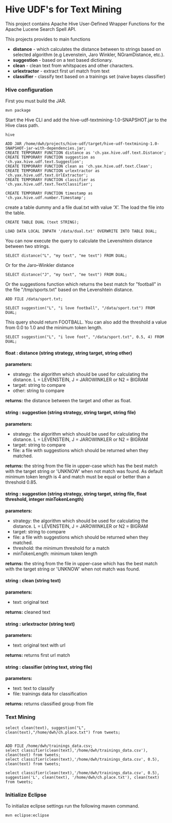 Hive UDF's for Text Mining
========
This project contains Apache Hive User-Defined Wrapper Functions for the Apache Lucene Search Spell API. 

This projects provides to main functions
+ **distance** - which calculates the distance between to strings based on selected algorithm (e.g Levenstein, Jaro Winkler, NGramDistance, etc.).
+ **suggestion** - based on a text based dictionary.
+ **clean** - clean text from whitspaces and other characters.
+ **urlextractor** - extract first url match from text
+ **classifier** - classify text based on a trainings set (naive bayes classifier)



### Hive configuration

First you must build the JAR.

	mvn package
	
	
Start the Hive CLI and add the hive-udf-textmining-1.0-SNAPSHOT.jar to the Hive class path.

	hive

	ADD JAR /home/dwh/projects/hive-udf/target/hive-udf-textmining-1.0-SNAPSHOT-jar-with-dependencies.jar;
	CREATE TEMPORARY FUNCTION distance as 'ch.yax.hive.udf.text.Distance';
	CREATE TEMPORARY FUNCTION suggestion as 'ch.yax.hive.udf.text.Suggestion';
	CREATE TEMPORARY FUNCTION clean as 'ch.yax.hive.udf.text.Clean';
	CREATE TEMPORARY FUNCTION urlextractor as 'ch.yax.hive.udf.text.UrlExtractor';
	CREATE TEMPORARY FUNCTION classifier as 'ch.yax.hive.udf.text.TextClassifier';
	
	CREATE TEMPORARY FUNCTION timestamp as 'ch.yax.hive.udf.number.Timestamp';
	
	
create a table dummy and a file dual.txt with value ‘X’. The load the file into the table.

	CREATE TABLE DUAL (text STRING);
	
	LOAD DATA LOCAL INPATH '/data/dual.txt' OVERWRITE INTO TABLE DUAL;

	
	
You can now execute the query to calculate the Levenshtein distance between two strings.

	SELECT distance("L", "my text", "me text") FROM DUAL;
	
Or for the Jaro–Winkler distance 

	SELECT distance("J", "my text", "me text") FROM DUAL;

	
Or the suggestions function which returns the best match for "football" in the file "/tmp/sports.txt" based on the Levenshtein distance.

	ADD FILE /data/sport.txt;
	
	SELECT suggestion("L", "i love football", "/data/sport.txt") FROM DUAL;

This query should return FOOTBALL. You can also add the threshold a value from 0.0 to 1.0 and the minimum token length.

	SELECT suggestion("L", "i love foot", "/data/sport.txt", 0.5, 4) FROM DUAL;


#### float : distance (string strategy, string target, string other)

	
**parameters:**
	
+ strategy: the algorithm which should be used for calculating the distance.  L = LEVENSTEIN, J = JAROWINKLER or N2 = BIGRAM
+ target: string to compare
+ other: string  to compare
	
**returns:** the distance between the target and other as float.

#### string : suggestion (string strategy, string target, string file)

**parameters:**
	
+ strategy: the algorithm which should be used for calculating the distance.  L = LEVENSTEIN, J = JAROWINKLER or N2 = BIGRAM
+ target: string to compare
+ file: a file with suggestions which should be returned when they matched.
	
**returns:** the string from the file in upper-case which has the best match with the target string or 'UNKNOW' when not match was found. As default minimum token length is 4 and match must be equal or better than a threshold 0.85.


#### string : suggestion (string strategy, string target, string file, float threshold, integer minTokenLength)
	
**parameters:**

+ strategy: the algorithm which should be used for calculating the distance.  L = LEVENSTEIN, J = JAROWINKLER or N2 = BIGRAM
+ target: string to compare
+ file: a file with suggestions which should be returned when they matched.
+ threshold: the minimum threshold for a match
+ minTokenLength: minimum token length
	
**returns:** the string from the file in upper-case which has the best match with the target string or 'UNKNOW' when not match was found.


#### string : clean (string text)

**parameters:**
	
+ text: original text
	
**returns:** cleaned text


#### string : urlextractor (string text)


**parameters:**
	
+ text: original text with url
	
**returns:** returns first url match

#### string : classifier (string text, string file)

**parameters:**
	
+ text: text to classify
+ file: trainings data for classification
	
**returns:** returns classified group from file



### Text Mining

	select clean(text), suggestion("L", clean(text),"/home/dwh/ch.place.txt") from tweets;

	
	ADD FILE /home/dwh/trainings_data.csv;
	select classifier(clean(text),'/home/dwh/trainings_data.csv'), clean(text) from tweets;
	select classifier(clean(text),'/home/dwh/trainings_data.csv', 0.5), clean(text) from tweets;
	
	select classifier(clean(text),'/home/dwh/trainings_data.csv', 0.5), suggestion('L', clean(text), '/home/dwh/ch.place.txt'), clean(text) from tweets;
	


### Initialize Eclipse
To initialize eclipse settings run the following maven command.

	mvn eclipse:eclipse
